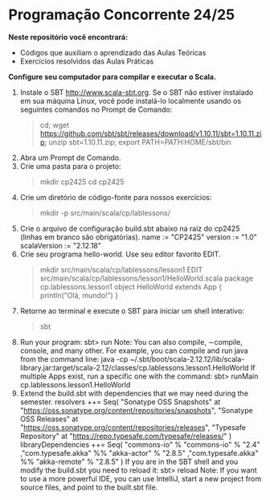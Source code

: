 # Programação Concorrente 24/25
**Neste repositório você encontrará:**
  - Códigos que auxiliam o aprendizado das Aulas Teóricas
  - Exercícios resolvidos das Aulas Práticas

**Configure seu computador para compilar e executar o Scala.**
1. Instale o SBT http://www.scala-sbt.org.
  Se o SBT não estiver instalado em sua máquina Linux, você pode instalá-lo localmente usando os seguintes comandos no
  Prompt de Comando:
    > cd; wget https://github.com/sbt/sbt/releases/download/v1.10.11/sbt=1.10.11.zip; unzip sbt=1.10.11.zip;
    export PATH=$PATH:$HOME/sbt/bin
2. Abra um Prompt de Comando.
3. Crie uma pasta para o projeto:
    > mkdir cp2425
    > cd cp2425
4. Crie um diretório de código-fonte para nossos exercícios:
    > mkdir -p src/main/scala/cp/lablessons/
5. Crie o arquivo de configuração build.sbt abaixo na raiz do cp2425 (linhas em branco são obrigatórias).
    name := "CP2425"
    version := "1.0"
    scalaVersion := "2.12.18"
6. Crie seu programa hello-world. Use seu editor favorito EDIT.
    > mkdir src/main/scala/cp/lablessons/lesson1
    > EDIT src/main/scala/cp/lablessons/lesson1/HelloWorld.scala
    package cp.lablessons.lesson1
    object HelloWorld extends App {
      println("Olá, mundo!")
    }
7. Retorne ao terminal e execute o SBT para iniciar um shell interativo:
    > sbt
8. Run your program:
    sbt> run
Note: You can also compile, ∼compile, console, and many other. For example, you can compile and run java from the command line:
    java -cp ~/.sbt/boot/scala-2.12.12/lib/scala-library.jar:target/scala-2.12/classes/cp.lablessons.lesson1.HelloWorld
If multiple Apps exist, run a specific one with the command:
    sbt> runMain cp.lablessons.lesson1.HelloWorld
9. Extend the build.sbt with dependencies that we may need during the semester.
    resolvers ++= Seq(
    "Sonatype OSS Snapshots" at
    "https://oss.sonatype.org/content/repositories/snapshots",
    "Sonatype OSS Releases" at
    "https://oss.sonatype.org/content/repositories/releases",
    "Typesafe Repository" at
    "https://repo.typesafe.com/typesafe/releases/"
    )
    libraryDependencies ++= Seq(
    "commons-io" % "commons-io" % "2.4"
    ,"com.typesafe.akka" %% "akka-actor" % "2.8.5"
    ,"com.typesafe.akka" %% "akka-remote" % "2.8.5"
    )
If you are in the SBT shell and you modify the build.sbt you need to reload it:
    sbt> reload
Note: If you want to use a more powerful IDE, you can use IntelliJ, start a new project from source files, and point to the built.sbt file. 
